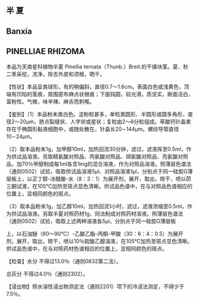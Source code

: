 ## 半 夏

## Banxia

## PINELLIAE RHIZOMA

本品为天南星科植物半夏 Pinellia ternata（Thunb.）Breit.的干燥块茎。夏、秋二季采挖，洗净，除去外皮和须根，晒干。

【性状】本品呈类球形，有的稍偏斜，直径0.7～1.6cm。表面白色或浅黄色，顶端有凹陷的茎痕，周围密布麻点状根痕；下面钝圆，较光滑。质坚实，断面洁白，富粉性。气微，味辛辣、麻舌而刺喉。

【鉴别】（1）本品粉末类白色。淀粉粒甚多，单粒类圆形、半圆形或圆多角形，直径2～20μm，脐点裂缝状、人字状或星状；复粒由2～6分粒组成。草酸钙针晶束存在于椭圆形黏液细胞中，或随处散在，针晶长20∼144μm。螺纹导管直径10∼24μm。

（2）取本品粉末1g，加甲醇10ml，加热回流30分钟，滤过，滤液挥至0.5ml，作为供试品溶液。另取精氨酸对照品、丙氨酸对照品、缬氨酸对照品、亮氨酸对照品，加70％甲醇制成每1ml各含1mg的混合溶液，作为对照品溶液。照薄层色谱法（通则0502）试验，吸取供试品溶液5μl、对照品溶液1μl，分别点于同一硅胶G薄层板上，以正丁醇-冰醋酸-水（8：3：1）为展开剂，展开，取出，晾干，喷以茚三酮试液，在105℃加热至斑点显色清晰。供试品色谱中，在与对照品色谱相应的位置上，显相同颜色的斑点。

（3）取本品粉末1g，加乙醇10ml，加热回流1小时，滤过，滤液浓缩至0.5ml，作为供试品溶液。另取半夏对照药材1g，同法制成对照药材溶液。照薄层色谱法（通则0502）试验，吸取上述两种溶液各5μl，分别点于同一硅胶G薄层板

上，以石油醚（60～90℃）-乙酸乙酯-丙酮-甲酸（30：6：4：0.5）为展开剂，展开，取出，晾干，喷以10％硫酸乙醇溶液，在105℃加热至斑点显色清晰。供试品色谱中，在与对照药材色谱相应的位置上，显相同颜色的斑点。

【检查】水分 不得过13.0％（通则0832第二法）。

总灰分 不得过4.0％（通则2302）。

【浸出物】照水溶性浸出物测定法（通则2201）项下的冷浸法测定，不得少于7.5％。